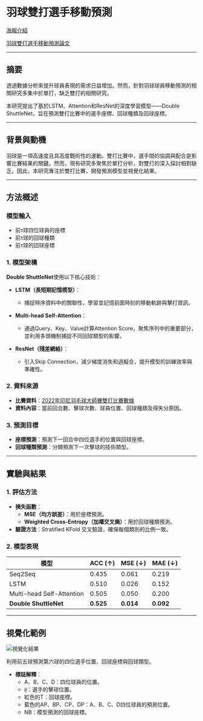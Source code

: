 # 羽球雙打選手移動預測

[海報介紹](https://github.com/user-attachments/files/18389109/badminton.2.pdf)

[羽球雙打選手移動預測論文](https://github.com/user-attachments/files/18389111/default.pdf)

---

## 摘要
透過數據分析來提升球員表現的需求日益增加。然而，針對羽球球員移動預測的相關研究多集中於單打，缺乏雙打的相關研究。

本研究提出了基於LSTM、Attention和ResNet的深度學習模型——Double ShuttleNet，旨在預測雙打比賽中的選手座標、回球種類及回球座標。

---

## 背景與動機
羽球是一項高速度且具高度戰術性的運動。雙打比賽中，選手間的協調與配合是影響比賽結果的關鍵。然而，現有研究多聚焦於單打分析，對雙打的深入探討相對缺乏。因此，本研究專注於雙打比賽，開發預測模型並視覺化結果。

---

## 方法概述

### 模型輸入
- 前τ球四位球員的座標
- 前τ球的回球種類
- 前τ球的回球座標

### 1. 模型架構
**Double ShuttleNet**使用以下核心技術：

- **LSTM（長短期記憶模型）**：
  - 捕捉時序資料中的關聯性，學習並記憶前面時刻的移動軌跡與擊打資訊。

- **Multi-head Self-Attention**：
  - 通過Query、Key、Value計算Attention Score，聚焦序列中的重要部分，並利用多頭機制捕捉不同回球類型的影響。

- **ResNet（殘差網絡）**：
  - 引入Skip Connection，減少梯度消失和過擬合，提升模型的訓練效率與準確性。

### 2. 資料來源
- **比賽資料**：[2022年印尼羽毛球大師賽雙打比賽數據](https://github.com/HuangYuHsien/S2DoublesDataset)
- **資料內容**：當前回合數、擊球次數、球員位置、回球種類及得失分原因。

### 3. 預測目標
- **座標預測**：預測下一回合中四位選手的位置與回球座標。
- **回球種類預測**：分類預測下一次擊球的技術類型。

---

## 實驗與結果

### 1. 評估方法
- **損失函數**：
  - **MSE（均方誤差）**：用於座標預測。
  - **Weighted Cross-Entropy（加權交叉熵）**：用於回球種類預測。
- **驗證方法**：Stratified KFold 交叉驗證，確保每個類別的比例一致。

### 2. 模型表現
| 模型                      | ACC (↑)   | MSE (↓)   | MAE (↓)   |
|---------------------------|-----------|-----------|-----------|
| Seq2Seq                  | 0.435     | 0.061     | 0.219     |
| LSTM                     | 0.510     | 0.026     | 0.152     |
| Multi-head Self-Attention| 0.505     | 0.050     | 0.200     |
| **Double ShuttleNet**    | **0.525** | **0.014** | **0.092** |

---

## 視覺化範例
![視覺化結果](https://github.com/user-attachments/assets/e0f125c9-e4b9-4164-a587-34a1932d3d5c)

利用前五球預測第六球的四位選手位置、回球座標與回球類型。

- **標誌解釋**：
  - A、B、C、D：四位球員的位置。
  - `@`：選手的擊球位置。
  - 紅色的T：回球座標。
  - 藍色的AP、BP、CP、DP：A、B、C、D四位球員的預測位置。
  - NB：模型預測的回球座標。
